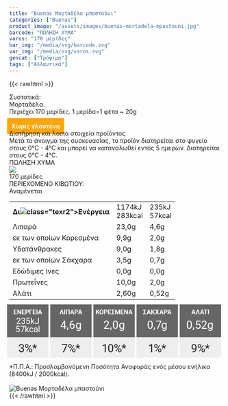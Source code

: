 ```yaml
---
title: "Buenas Μορταδέλα μπαστούνι"
categories: ["Buenas"]
product_image: "/assets/images/buenas-mortadela-mpastouni.jpg"
barcode: "ΠΩΛΗΣΗ ΧΥΜΑ"
varos: "170 μερίδες"
bar_img: "/media/svg/barcode.svg"
var_img: "/media/svg/varos.svg"
gencat: ["Τρόφιμα"]
tags: ["Αλλαντικά"]
---
```

{{< rawhtml >}}

<div class="sload129"><div class="product"><div id="sistatika">Συστατικά:</div><div class="alltext">Μορταδέλα.<br>Περιέχει 170 μερίδες. 1 μερίδα=1 φέτα ~ 20g<br><br><b style="background:orange;margin:-5px;padding:10px;color:#fff">Χωρίς γλουτένη</b><br></div><div id="loipa">Διατήρηση και λοιπά στοιχεία προϊόντος</div><div class="alltext">Μετά το άνοιγμα της συσκευασίας, το προϊόν διατηρείται στο ψυγείο στους 0°C - 4°C και μπορεί να καταναλωθεί εντός 5 ημερών. Διατηρείται στους 0°C - 4°C.</div><div id="barcode"><div id="barimage1"></div><span id="bartext">ΠΩΛΗΣΗ ΧΥΜΑ</span></div><div id="varos"><div id="varosimage" style="margin:0"><img src="https://sites.google.com/site/sklplfiles/files/tem.png"></div><span id="varostext">170 μερίδες</span></div><div id="kivotio">ΠΕΡΙΕΧΟΜΕΝΟ ΚΙΒΩΤΙΟΥ:<br>Αναμένεται</div><table id="diatable"><tbody><tr><th>Δι<img src="/media/icons/tem.png">class="texr2">Ενέργεια</td><td class="texr">1174kJ<br>283kcal</td><td class="texr">235kJ<br>57kcal</td></tr><tr><td class="texr2">Λιπαρά</td><td class="texr">23,0g</td><td class="texr">4,6g</td></tr><tr><td class="gray">εκ των οποίων Κορεσµένα</td><td class="gray2">9,9g</td><td class="gray2">2,0g</td></tr><tr><td class="texr2">Yδατάνθρακες</td><td class="texr">9,0g</td><td class="texr">1,8g</td></tr><tr><td class="gray">εκ των οποίων Σάκχαρα</td><td class="gray2">3,5g</td><td class="gray2">0,7g</td></tr><tr><td class="texr2">Eδώδιμες ίνες</td><td class="texr">0,0g</td><td class="texr">0,0g</td></tr><tr><td class="texr2">Πρωτεΐνες</td><td class="texr">10,0g</td><td class="texr">2,0g</td></tr><tr><td class="texr2">Αλάτι</td><td class="texr">2,60g</td><td class="texr">0,52g</td></tr></tbody></table><div class="alltext"><div class="varel" style="width:500px;margin:-5px"><svg xmlns="http://www.w3.org/2000/svg" viewBox="0 0 403.25 101.26"><defs><style>.cls-1{fill:#eee}.cls-2{fill:#666}.cls-23,.cls-3,.cls-34,.cls-46,.cls-56{font-size:12px;font-family:Roboto-Bold,Roboto;font-weight:700}.cls-13,.cls-23,.cls-3,.cls-30,.cls-34,.cls-46,.cls-56,.cls-61{fill:#fff}.cls-3{letter-spacing:0}.cls-4{letter-spacing:-.01em}.cls-5{letter-spacing:-.02em}.cls-6{letter-spacing:-.01em}.cls-7{letter-spacing:0}.cls-8{letter-spacing:-.01em}.cls-9{letter-spacing:-.01em}.cls-10,.cls-30,.cls-51,.cls-61{font-size:21px}.cls-10,.cls-51{fill:#231f20}.cls-10,.cls-13,.cls-30,.cls-51,.cls-61{font-family:Roboto-Medium,Roboto}.cls-11{letter-spacing:-.01em}.cls-12{letter-spacing:-.05em}.cls-13{font-size:15.82px;letter-spacing:0}.cls-14{letter-spacing:-.01em}.cls-15{letter-spacing:0}.cls-16{letter-spacing:0}.cls-17{letter-spacing:0}.cls-18{letter-spacing:0}.cls-19{letter-spacing:-.01em}.cls-20{letter-spacing:-.02em}.cls-21{letter-spacing:0}.cls-22{letter-spacing:0}.cls-23{letter-spacing:-.01em}.cls-24{letter-spacing:-.01em}.cls-25{letter-spacing:0}.cls-26{letter-spacing:0}.cls-27{letter-spacing:-.06em}.cls-28{letter-spacing:-.01em}.cls-29{letter-spacing:0}.cls-31{letter-spacing:.01em}.cls-32{letter-spacing:-.01em}.cls-33{letter-spacing:0}.cls-34{letter-spacing:-.04em}.cls-35{letter-spacing:-.01em}.cls-36{letter-spacing:-.02em}.cls-37{letter-spacing:0}.cls-38{letter-spacing:-.01em}.cls-39{letter-spacing:0}.cls-40{letter-spacing:0}.cls-41{letter-spacing:-.05em}.cls-42{letter-spacing:-.01em}.cls-43{letter-spacing:.01em}.cls-44{letter-spacing:0}.cls-45{letter-spacing:.01em}.cls-46{letter-spacing:.02em}.cls-47{letter-spacing:.03em}.cls-48{letter-spacing:.03em}.cls-49{letter-spacing:0}.cls-50{letter-spacing:-.06em}.cls-51{letter-spacing:-.08em}.cls-52{letter-spacing:0}.cls-53,.cls-61{letter-spacing:-.01em}.cls-54{letter-spacing:-.02em}.cls-55{letter-spacing:-.06em}.cls-56{letter-spacing:.03em}.cls-57{letter-spacing:.03em}.cls-58{letter-spacing:-.09em}.cls-59{letter-spacing:-.01em}.cls-60{letter-spacing:-.01em}.cls-62{letter-spacing:0}.cls-63{letter-spacing:-.01em}.cls-64{letter-spacing:-.01em}.cls-65{letter-spacing:0}</style></defs><title></title><g id="Layer_2" data-name="Layer 2"><g id="Layer_1-2" data-name="Layer 1"><rect class="cls-1" width="77.97" height="101.26"></rect><path class="cls-1" d="M249.63,0h66.63a5.67,5.67,0,0,1,5.67,5.67v95.59a0,0,0,0,1,0,0H244a0,0,0,0,1,0,0V5.67A5.67,5.67,0,0,1,249.63,0Z"></path><rect class="cls-1" x="162.64" width="77.97" height="101.26"></rect><path class="cls-1" d="M87,0h66.63a5.67,5.67,0,0,1,5.67,5.67v95.59a0,0,0,0,1,0,0h-78a0,0,0,0,1,0,0V5.67A5.67,5.67,0,0,1,87,0Z"></path><path class="cls-1" d="M330.95,0h66.63a5.67,5.67,0,0,1,5.67,5.67v95.59a0,0,0,0,1,0,0h-78a0,0,0,0,1,0,0V5.67A5.67,5.67,0,0,1,330.95,0Z"></path><rect class="cls-2" width="77.97" height="61.87"></rect><text class="cls-3" transform="translate(11.92 18.94)">Ε<tspan class="cls-4" x="6.74" y="0">Ν</tspan><tspan x="15.12" y="0">Ε</tspan><tspan class="cls-5" x="21.86" y="0">Ρ</tspan><tspan class="cls-6" x="29.38" y="0">Γ</tspan><tspan class="cls-7" x="35.91" y="0">Ε</tspan><tspan class="cls-8" x="42.63" y="0">Ι</tspan><tspan class="cls-9" x="46.06" y="0">Α</tspan></text><text class="cls-10" transform="translate(21.27 90.05)"><tspan class="cls-11">3</tspan><tspan class="cls-12" x="11.69" y="0">%</tspan><tspan x="26.16" y="0">*</tspan></text><text class="cls-13" transform="translate(17.04 36.73)">2<tspan class="cls-14" x="9.04" y="0">3</tspan><tspan class="cls-15" x="17.86" y="0">5</tspan><tspan class="cls-16" x="26.9" y="0">k</tspan><tspan class="cls-17" x="35.12" y="0">J</tspan><tspan class="cls-18"><tspan x="-1.35" y="15.82">5</tspan><tspan class="cls-19" x="7.66" y="15.82">7</tspan><tspan class="cls-20" x="16.52" y="15.82">k</tspan><tspan class="cls-21" x="24.41" y="15.82">c</tspan><tspan class="cls-22" x="32.72" y="15.82">a</tspan><tspan class="cls-17" x="41.21" y="15.82">l</tspan></tspan></text><rect class="cls-2" x="81.32" width="77.97" height="61.87"></rect><text class="cls-23" transform="translate(99.01 18.94)">Λ<tspan class="cls-24" x="7.67" y="0">Ι</tspan><tspan class="cls-25" x="11.02" y="0">Π</tspan><tspan class="cls-26" x="19.49" y="0">Α</tspan><tspan class="cls-27" x="27.55" y="0">Ρ</tspan><tspan class="cls-28" x="34.51" y="0">Α</tspan></text><text class="cls-10" transform="translate(102.48 90.05)"><tspan class="cls-29">7</tspan><tspan class="cls-12" x="11.89" y="0">%</tspan><tspan x="26.36" y="0">*</tspan></text><text class="cls-30" transform="translate(100.12 46.16)"><tspan class="cls-31">4</tspan><tspan class="cls-32" x="12.04" y="0">,</tspan><tspan class="cls-33" x="16.52" y="0">6</tspan><tspan x="28.47" y="0">g</tspan></text><rect class="cls-2" x="162.64" width="77.97" height="61.87"></rect><text class="cls-34" transform="translate(166.68 18.94)">Κ<tspan class="cls-35" x="7.09" y="0">Ο</tspan><tspan class="cls-36" x="15.24" y="0">Ρ</tspan><tspan class="cls-37" x="22.76" y="0">Ε</tspan><tspan class="cls-38" x="29.55" y="0">Σ</tspan><tspan class="cls-4" x="36.2" y="0">Μ</tspan><tspan class="cls-39" x="46.62" y="0">Ε</tspan><tspan class="cls-40" x="53.36" y="0">Ν</tspan><tspan class="cls-9" x="61.81" y="0">Α</tspan></text><text class="cls-10" transform="translate(178.45 90.05)"><tspan class="cls-41">1</tspan><tspan class="cls-42" x="10.79" y="0">0</tspan><tspan class="cls-12" x="22.59" y="0">%</tspan><tspan x="37.06" y="0">*</tspan></text><text class="cls-30" transform="translate(181.52 46.16)"><tspan class="cls-43">2</tspan><tspan class="cls-44" x="12.12" y="0">,</tspan><tspan class="cls-45" x="16.76" y="0">0</tspan><tspan x="28.83" y="0">g</tspan></text><rect class="cls-2" x="243.96" width="77.97" height="61.87"></rect><text class="cls-46" transform="translate(255.9 18.94)">Σ<tspan class="cls-26" x="7" y="0">Α</tspan><tspan class="cls-47" x="15.06" y="0">Κ</tspan><tspan class="cls-48" x="23.06" y="0">Χ</tspan><tspan class="cls-49" x="30.98" y="0">Α</tspan><tspan class="cls-50" x="39.04" y="0">Ρ</tspan><tspan class="cls-9" x="46.01" y="0">Α</tspan></text><text class="cls-51" transform="translate(265.89 90.05)">1<tspan class="cls-12" x="10.36" y="0">%</tspan><tspan class="cls-52" x="24.83" y="0">*</tspan></text><text class="cls-30" transform="translate(263.72 46.16)"><tspan class="cls-53">0</tspan><tspan class="cls-54" x="11.77" y="0">,</tspan><tspan class="cls-55" x="15.88" y="0">7</tspan><tspan x="26.55" y="0">g</tspan></text><rect class="cls-2" x="325.28" width="77.97" height="61.87"></rect><text class="cls-56" transform="translate(347.13 18.94)">Α<tspan class="cls-57" x="8.4" y="0">Λ</tspan><tspan class="cls-58" x="16.48" y="0">Α</tspan><tspan class="cls-59" x="23.51" y="0">Τ</tspan><tspan class="cls-9" x="30.77" y="0">Ι</tspan></text><text class="cls-10" transform="translate(346.53 90.05)"><tspan class="cls-60">9</tspan><tspan class="cls-12" x="11.72" y="0">%</tspan><tspan x="26.19" y="0">*</tspan></text><text class="cls-61" transform="translate(337.43 46.16)">0<tspan class="cls-62" x="11.77" y="0">,</tspan><tspan class="cls-63" x="16.42" y="0">5</tspan><tspan class="cls-64" x="28.07" y="0">2</tspan><tspan class="cls-65" x="39.75" y="0">g</tspan></text></g></g></svg><br></div><br>*Π.Π.Α.: Προσλαμβανόμενn Ποσότητα Αναφοράς ενός μέσου ενήλικα (8400kJ / 2000kcal).<br></div><br><div class="pimg"><img alt="Buenas Μορταδέλα μπαστούνι" title="Buenas Μορταδέλα μπαστούνι" src="/assets/images/buenas-mortadela-mpastouni.jpg"></div></div></div>
{{< /rawhtml >}}


